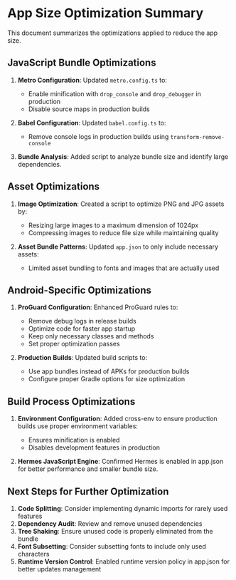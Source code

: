 # App Size Optimization Summary

This document summarizes the optimizations applied to reduce the app size.

## JavaScript Bundle Optimizations

1. **Metro Configuration**: Updated `metro.config.ts` to:

   - Enable minification with `drop_console` and `drop_debugger` in production
   - Disable source maps in production builds

2. **Babel Configuration**: Updated `babel.config.ts` to:

   - Remove console logs in production builds using `transform-remove-console`

3. **Bundle Analysis**: Added script to analyze bundle size and identify large dependencies.

## Asset Optimizations

1. **Image Optimization**: Created a script to optimize PNG and JPG assets by:

   - Resizing large images to a maximum dimension of 1024px
   - Compressing images to reduce file size while maintaining quality

2. **Asset Bundle Patterns**: Updated `app.json` to only include necessary assets:
   - Limited asset bundling to fonts and images that are actually used

## Android-Specific Optimizations

1. **ProGuard Configuration**: Enhanced ProGuard rules to:

   - Remove debug logs in release builds
   - Optimize code for faster app startup
   - Keep only necessary classes and methods
   - Set proper optimization passes

2. **Production Builds**: Updated build scripts to:
   - Use app bundles instead of APKs for production builds
   - Configure proper Gradle options for size optimization

## Build Process Optimizations

1. **Environment Configuration**: Added cross-env to ensure production builds use proper environment variables:

   - Ensures minification is enabled
   - Disables development features in production

2. **Hermes JavaScript Engine**: Confirmed Hermes is enabled in app.json for better performance and smaller bundle size.

## Next Steps for Further Optimization

1. **Code Splitting**: Consider implementing dynamic imports for rarely used features
2. **Dependency Audit**: Review and remove unused dependencies
3. **Tree Shaking**: Ensure unused code is properly eliminated from the bundle
4. **Font Subsetting**: Consider subsetting fonts to include only used characters
5. **Runtime Version Control**: Enabled runtime version policy in app.json for better updates management
